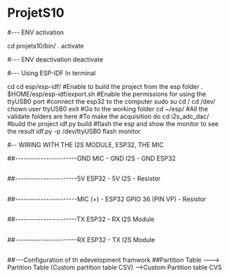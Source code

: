 # ProjetS10

#--- ENV activation


cd projets10/bin/
. activate 


#--- ENV deactivation
deactivate

#--- Using ESP-IDF
In terminal

cd
cd esp/esp-idf/
#Enable to build the project from the esp folder
. $HOME/esp/esp-idf/export.sh 
#Enable the permissions for using the ttyUSB0 port
#connect the esp32 to the computer
sudo su 
cd /
cd /dev/
chown user ttyUSB0
exit
#Go to the working folder
cd ~/esp/
#All the validate folders are here
#To make the acquisition do
cd i2s_adc_dac/
#build the project
idf.py build
#flash the esp and show the monitor to see the result
idf.py -p /dev/ttyUSB0  flash monitor



#-- WIRING WITH THE I2S MODULE, ESP32, THE MIC

##----------------------GND MIC - GND I2S - GND ESP32
##
##----------------------5V ESP32 - 5V I2S - Resistor
##
##----------------------MIC (+) - ESP32 GPIO 36 (PIN VP) - Resistor  
##
##----------------------TX ESP32 - RX I2S Module
##
##----------------------RX ESP32 - TX I2S Module
##
##



##---Configuration of th edevelopment framwork
##Partition Table ---> Partition Table (Custom partition table CSV) -->Custom Partition table CVS
##
##
##
##
##

